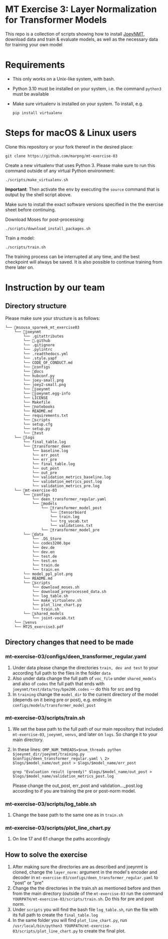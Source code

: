 # MT Exercise 3: Layer Normalization for Transformer Models

This repo is a collection of scripts showing how to install [JoeyNMT](https://github.com/joeynmt/joeynmt), download
data and train & evaluate models, as well as the necessary data for training your own model

# Requirements

- This only works on a Unix-like system, with bash.
- Python 3.10 must be installed on your system, i.e. the command `python3` must be available
- Make sure virtualenv is installed on your system. To install, e.g.

    `pip install virtualenv`

# Steps for macOS & Linux users

Clone this repository or your fork thereof in the desired place:

    git clone https://github.com/marpng/mt-exercise-03

Create a new virtualenv that uses Python 3. Please make sure to run this command outside of any virtual Python environment:

    ./scripts/make_virtualenv.sh

**Important**: Then activate the env by executing the `source` command that is output by the shell script above.

Make sure to install the exact software versions specified in the the exercise sheet before continuing.

Download Moses for post-processing:

    ./scripts/download_install_packages.sh


Train a model:

    ./scripts/train.sh

The training process can be interrupted at any time, and the best checkpoint will always be saved. It is also possible to continue training from there later on.

# Instruction by our team

## Directory structure
Please make sure your structure is as follows:
```
└── 📁msousa_spareek_mt_exercise03
    └── 📁joeynmt
        └── .gitattributes
        └── 📁.github
        └── .gitignore
        └── .pylintrc
        └── .readthedocs.yml
        └── .style.yapf
        └── CODE_OF_CONDUCT.md
        └── 📁configs
        └── 📁docs
        └── hubconf.py
        └── joey-small.png
        └── joey2-small.png
        └── 📁joeynmt
        └── 📁joeynmt.egg-info
        └── LICENSE
        └── Makefile
        └── 📁notebooks
        └── README.md
        └── requirements.txt
        └── 📁scripts
        └── setup.cfg
        └── setup.py
        └── 📁test
    └── 📁logs
        └── final_table.log
        └── 📁transformer_deen
            └── baseline.log
            └── err_post
            └── err_pre
            └── final_table.log
            └── out_post
            └── out_pre
            └── validation_metrics_baseline.log
            └── validation_metrics_post.log
            └── validation_metrics_pre.log
    └── 📁mt-exercise-03
        └── 📁configs
            └── deen_transformer_regular.yaml
            └── 📁models
                └── 📁transformer_model_post  
                    └── 📁tensorboard
                    └── train.log
                    └── trg_vocab.txt
                    └── validations.txt
                └── 📁transformer_model_pre
        └── 📁data
            └── .DS_Store
            └── codes3200.bpe
            └── dev.de
            └── dev.en
            └── test.de
            └── test.en
            └── train.de
            └── train.en
        └── model_ppl_plot.png
        └── README.md
        └── 📁scripts
            └── download_moses.sh
            └── download_preprocessed_data.sh
            └── log_table.sh
            └── make_virtualenv.sh
            └── plot_line_chart.py
            └── train.sh
        └── 📁shared_models
            └── joint-vocab.txt
    └── 📁venvs
    └── MT25_exercise3.pdf
```

## Directory changes that need to be made

### mt-exercise-03/configs/deen_transformer_regular.yaml

1. Under data please change the directories `train, dev and test` to your according full path to the files in the folder `data`
2. Also under data change the full path of `voc_file` under `shared_models` and also of `codes` the full path that ends with `joeynmt/test/data/toy/bpe200.codes` -- do this for src and trg
3. In `training` change the `model_dir` to the current directory of the model (depends on it being pre or post), e.g. ending in `configs/models/transformer_model_post`

### mt-exercise-03/scripts/train.sh

1. We set the base path to the full path of our main repository that included `mt-exercise-03`, `joeynmt`, `venvs`, and later on `logs`. So change it to your main directory.
2. In these lines:
       `OMP_NUM_THREADS=$num_threads python $joeynmt_dir/joeynmt/training.py $configs/deen_transformer_regular.yaml \
        2> $logs/$model_name/out_post > $logs/$model_name/err_post`

   `grep "Evaluation result (greedy)" $logs/$model_name/out_post > $logs/$model_name/validation_metrics_post.log`

   Please change the out_post, err_post and validation..._post.log according to if you are training the pre or post-norm model.

### mt-exercise-03/scripts/log_table.sh
1. Change the base path to the same one as in `train.sh`

### mt-exercise-03/scripts/plot_line_chart.py
1. On line 17 and 61 change the paths accordingly

## How to solve the exercise
1. After making sure the directories are as described and joeynmt is cloned, change the `layer_norm:` argument in the model's encoder and decoder in `mt-exercise-03/configs/deen_transformer_regular.yaml` to "post" or "pre"
2. Change the the directories in the train.sh as mentioned before and then from the main directory (outside of the `mt-exercise-03` run the command `YOURPATH/mt-exercise-03/scripts/train.sh`. Do this for pre and post norm.
3. Under `scripts` you will find the bash file `log_table.sh`, run the file with its full path to create the `final_table.log`
4. In the same folder you will find `plot_line_chart.py`, run `/usr/local/bin/python3 YOURPATH/mt-exercise-03/scripts/plot_line_chart.py` to create the final plot.
